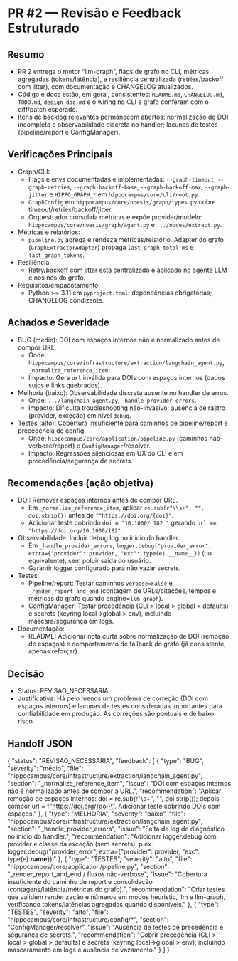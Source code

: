# PR #2 — Revisão e Feedback Estruturado

## Resumo

- PR 2 entrega o motor “llm-graph”, flags de grafo no CLI, métricas agregadas (tokens/latência), e resiliência centralizada (retries/backoff com jitter), com documentação e CHANGELOG atualizados.
- Código e docs estão, em geral, consistentes: `README.md`, `CHANGELOG.md`, `TODO.md`, `design_doc.md` e o wiring no CLI e grafo conferem com o diff/patch esperado.
- Itens de backlog relevantes permanecem abertos: normalização de DOI incompleta e observabilidade discreta no handler; lacunas de testes (pipeline/report e ConfigManager).

## Verificações Principais

- Graph/CLI:
  - Flags e envs documentadas e implementadas: `--graph-timeout`, `--graph-retries`, `--graph-backoff-base`, `--graph-backoff-max`, `--graph-jitter` e `HIPPO_GRAPH_*` em `hippocampus/core/cli/root.py`.
  - `GraphConfig` em `hippocampus/core/noesis/graph/types.py` cobre timeout/retries/backoff/jitter.
  - Orquestrador consolida métricas e expõe provider/modelo: `hippocampus/core/noesis/graph/agent.py` e `.../nodes/extract.py`.
- Métricas e relatórios:
  - `pipeline.py` agrega e rendeza métricas/relatório. Adapter do grafo (`GraphExtractorAdapter`) propaga `last_graph_total_ms` e `last_graph_tokens`.
- Resiliência:
  - Retry/backoff com jitter está centralizado e aplicado no agente LLM e nos nós do grafo.
- Requisitos/empacotamento:
  - Python >= 3.11 em `pyproject.toml`; dependências obrigatórias; CHANGELOG condizente.

## Achados e Severidade

- BUG (médio): DOI com espaços internos não é normalizado antes de compor URL.
  - Onde: `hippocampus/core/infrastructure/extraction/langchain_agent.py`, `_normalize_reference_item`.
  - Impacto: Gera `url` inválida para DOIs com espaços internos (dados sujos e links quebrados).
- Melhoria (baixo): Observabilidade discreta ausente no handler de erros.
  - Onde: `.../langchain_agent.py`, `_handle_provider_errors`.
  - Impacto: Dificulta troubleshooting não-invasivo; ausência de rastro (provider, exceção) em nível `debug`.
- Testes (alto): Cobertura insuficiente para caminhos de pipeline/report e precedência de config.
  - Onde: `hippocampus/core/application/pipeline.py` (caminhos não-verbose/report) e `ConfigManager`/resolver.
  - Impacto: Regressões silenciosas em UX do CLI e em precedência/segurança de secrets.

## Recomendações (ação objetiva)

- DOI: Remover espaços internos antes de compor URL.
  - Em `_normalize_reference_item`, aplicar `re.sub(r"\\s+", "", doi.strip())` antes de `f"https://doi.org/{doi}"`.
  - Adicionar teste cobrindo `doi = "10.1000/ 182 "` gerando `url == "https://doi.org/10.1000/182"`.
- Observabilidade: Incluir debug log no início do handler.
  - Em `_handle_provider_errors`, `logger.debug("provider_error", extra={"provider": provider, "exc": type(e).__name__})` (ou equivalente), sem poluir saída do usuário.
  - Garantir logger configurado para não vazar secrets.
- Testes:
  - Pipeline/report: Testar caminhos `verbose=False` e `_render_report_and_end` (contagem de URLs/citações, tempos e métricas do grafo quando engine=`llm-graph`).
  - ConfigManager: Testar precedência (CLI > local > global > defaults) e secrets (keyring local→global > env), incluindo máscara/segurança em logs.
- Documentação:
  - README: Adicionar nota curta sobre normalização de DOI (remoção de espaços) e comportamento de fallback do grafo (já consistente, apenas reforçar).

## Decisão

- Status: REVISAO_NECESSARIA
- Justificativa: Há pelo menos um problema de correção (DOI com espaços internos) e lacunas de testes consideradas importantes para confiabilidade em produção. As correções são pontuais e de baixo risco.

## Handoff JSON

{
  "status": "REVISAO_NECESSARIA",
  "feedback": [
    {
      "type": "BUG",
      "severity": "médio",
      "file": "hippocampus/core/infrastructure/extraction/langchain_agent.py",
      "section": "_normalize_reference_item",
      "issue": "DOI com espaços internos não é normalizado antes de compor a URL.",
      "recommendation": "Aplicar remoção de espaços internos: doi = re.sub(r\"\\s+\", \"\", doi.strip()); depois compor url = f\"https://doi.org/{doi}\". Adicionar teste cobrindo DOIs com espaços."
    },
    {
      "type": "MELHORIA",
      "severity": "baixo",
      "file": "hippocampus/core/infrastructure/extraction/langchain_agent.py",
      "section": "_handle_provider_errors",
      "issue": "Falta de log de diagnóstico no início do handler.",
      "recommendation": "Adicionar logger.debug com provider e classe da exceção (sem secrets), p.ex. logger.debug(\"provider_error\", extra={\"provider\": provider, \"exc\": type(e).__name__})."
    },
    {
      "type": "TESTES",
      "severity": "alto",
      "file": "hippocampus/core/application/pipeline.py",
      "section": "_render_report_and_end / fluxos não-verbose",
      "issue": "Cobertura insuficiente do caminho de report e consolidação (contagens/latência/métricas do grafo).",
      "recommendation": "Criar testes que validem renderização e números em modos heuristic, llm e llm-graph, verificando tokens/latências agregadas quando disponíveis."
    },
    {
      "type": "TESTES",
      "severity": "alto",
      "file": "hippocampus/core/infrastructure/config/*",
      "section": "ConfigManager/resolver",
      "issue": "Ausência de testes de precedência e segurança de secrets.",
      "recommendation": "Cobrir precedência (CLI > local > global > defaults) e secrets (keyring local→global > env), incluindo mascaramento em logs e ausência de vazamento."
    }
  ]
}
